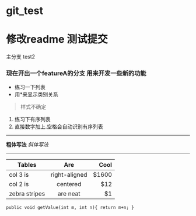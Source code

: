 # git_test

# 修改readme 测试提交 
主分支 test2

### 现在开出一个featureA的分支 用来开发一些新的功能

* 练习一下列表
* 用*来显示类别关系
> 样式不确定
1. 练习下有序列表
2. 直接数字加上.空格会自动识别有序列表

*** 

**粗体写法**     *斜体写法*
***
| Tables        | Are           | Cool  |
| ------------- |:-------------:| -----:|
| col 3 is      | right-aligned | $1600 |
| col 2 is      | centered      |   $12 |
| zebra stripes | are neat      |    $1 |

`public void getValue(int m, int n){
    return m+n;
}`
